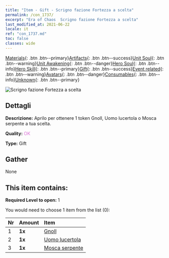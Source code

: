 ```yaml
---
title: "Item - Gift - Scrigno fazione Fortezza a scelta"
permalink: /con_1737/
excerpt: "Era of Chaos  Scrigno fazione Fortezza a scelta"
last_modified_at: 2021-06-22
locale: it
ref: "con_1737.md"
toc: false
classes: wide
---
```

 [Materials](/ItemsIT/){: .btn .btn--primary}[Artifacts](/ItemsIT/Artifacts/){: .btn .btn--success}[Unit Soul](/ItemsIT/UnitSoul/){: .btn .btn--warning}[Unit Awakening](/ItemsIT/UnitAwakening/){: .btn .btn--danger}[Hero Soul](/ItemsIT/HeroSoul/){: .btn .btn--info}[Hero Skill](/ItemsIT/HeroSkill/){: .btn .btn--primary}[Gift](/ItemsIT/Gift/){: .btn .btn--success}[Event related](/ItemsIT/Events/){: .btn .btn--warning}[Avatars](/ItemsIT/Avatars/){: .btn .btn--danger}[Consumables](/ItemsIT/Consumables/){: .btn .btn--info}[Unknown](/ItemsIT/Unknown/){: .btn .btn--primary}

 ![Scrigno fazione Fortezza a scelta](/images/t/i_907353.png)

## Dettagli
 **Descrizione:** Aprilo per ottenere 1 token Gnoll, Uomo lucertola o Mosca serpente a tua scelta.

 **Quality:** <span style="color: #DA70D6">OK</span>

 **Type:** Gift

## Gather

  None

## This item contains:

 **Required Level to open:** 1

 You would need to choose 1 item from the list (0):

  | Nr | Amount |     Item    |
  |:---|:-------|:------------|
  | 1 |  **1x** | [Gnoll](/ItemsIT/unt_253/) |  | 
  | 2 |  **1x** | [Uomo lucertola](/ItemsIT/unt_254/) |  | 
  | 3 |  **1x** | [Mosca serpente](/ItemsIT/unt_255/) |  | 
